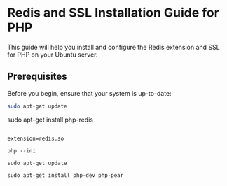 # Redis and SSL Installation Guide for PHP

This guide will help you install and configure the Redis extension and SSL for PHP on your Ubuntu server.

## Prerequisites

Before you begin, ensure that your system is up-to-date:

```sh
sudo apt-get update

```
sudo apt-get install php-redis
```

```
```
extension=redis.so
```
```
php --ini
```
```
sudo apt-get update
```
```
sudo apt-get install php-dev php-pear
```
